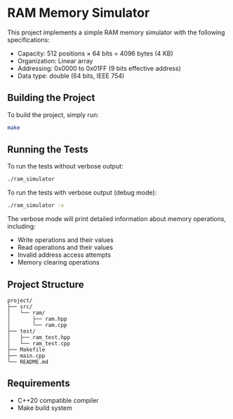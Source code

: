 # RAM Memory Simulator

This project implements a simple RAM memory simulator with the following specifications:
- Capacity: 512 positions × 64 bits = 4096 bytes (4 KB)
- Organization: Linear array
- Addressing: 0x0000 to 0x01FF (9 bits effective address)
- Data type: double (64 bits, IEEE 754)

## Building the Project

To build the project, simply run:

```bash
make
```

## Running the Tests

To run the tests without verbose output:
```bash
./ram_simulator
```

To run the tests with verbose output (debug mode):
```bash
./ram_simulator -v
```

The verbose mode will print detailed information about memory operations, including:
- Write operations and their values
- Read operations and their values
- Invalid address access attempts
- Memory clearing operations

## Project Structure

```
project/
├── src/
│   └── ram/
│       ├── ram.hpp
│       └── ram.cpp
├── test/
│   ├── ram_test.hpp
│   └── ram_test.cpp
├── Makefile
├── main.cpp
└── README.md
```

## Requirements

- C++20 compatible compiler
- Make build system
